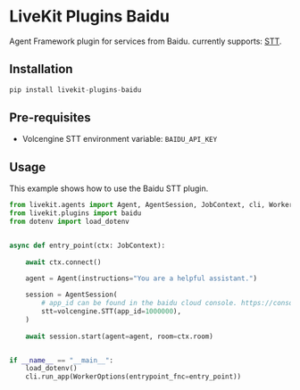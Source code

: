 # LiveKit Plugins Baidu

Agent Framework plugin for services from Baidu. currently supports: [STT](https://cloud.baidu.com/doc/SPEECH/s/jlbxejt2i).

## Installation
```python
pip install livekit-plugins-baidu
```

## Pre-requisites

- Volcengine STT environment variable: `BAIDU_API_KEY`

## Usage


This example shows how to use the Baidu STT plugin.

```python
from livekit.agents import Agent, AgentSession, JobContext, cli, WorkerOptions
from livekit.plugins import baidu
from dotenv import load_dotenv


async def entry_point(ctx: JobContext):
    
    await ctx.connect()
    
    agent = Agent(instructions="You are a helpful assistant.")

    session = AgentSession(
        # app_id can be found in the baidu cloud console. https://console.bce.baidu.com/ai-engine/old/#/ai/speech/app/detail~appId=6752989
        stt=volcengine.STT(app_id=1000000),
    )
    
    await session.start(agent=agent, room=ctx.room)


if __name__ == "__main__":
    load_dotenv()
    cli.run_app(WorkerOptions(entrypoint_fnc=entry_point))
```

